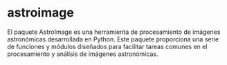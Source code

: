 # astroimage
El paquete AstroImage es una herramienta de procesamiento de imágenes astronómicas desarrollada en Python. Este paquete proporciona una serie de funciones y módulos diseñados para facilitar tareas comunes en el procesamiento y análisis de imágenes astronómicas.
